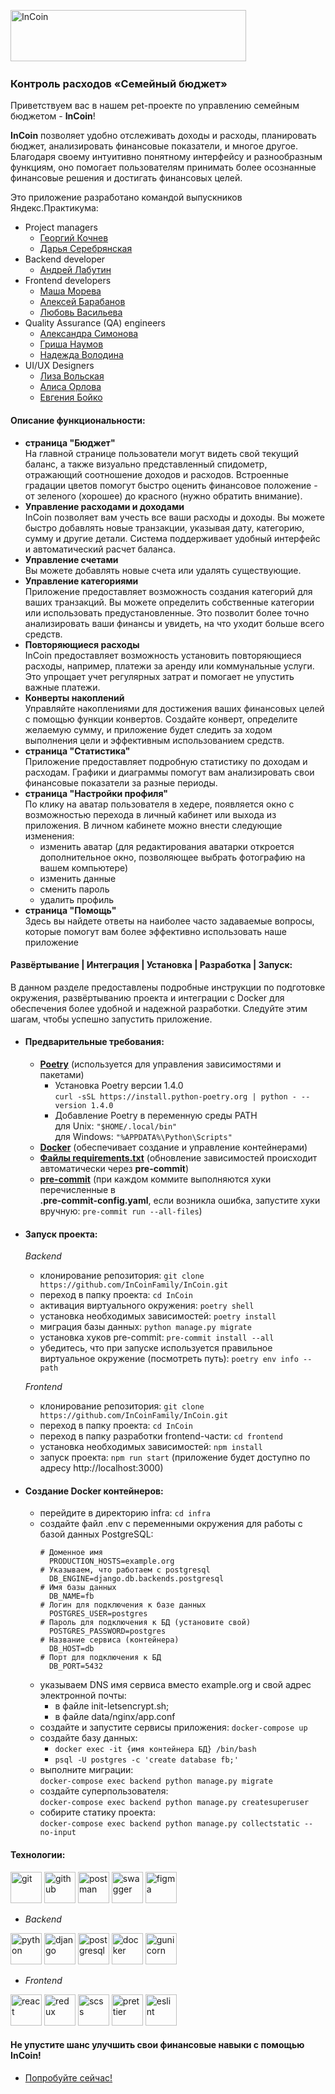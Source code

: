 <img src="https://budgetfamily.ru/static/media/logo.878f763e39bbd9badd1d83eccd3570c4.svg" alt="InCoin" width="377" height="82"/>&nbsp;

### Контроль расходов «Семейный бюджет»

Приветствуем вас в нашем pet-проекте по управлению семейным бюджетом - **InCoin**!  

**InCoin** позволяет удобно отслеживать доходы и расходы, планировать бюджет, анализировать финансовые показатели, и многое другое. Благодаря своему интуитивно понятному интерфейсу и разнообразным функциям, оно помогает пользователям принимать более осознанные финансовые решения и достигать финансовых целей.  

Это приложение разработано командой выпускников Яндекс.Практикума:
  - Project managers
    - [Георгий Кочнев](https://krasnodar.hh.ru/resume/158364e8ff0b05a3410039ed1f6b3578716a34)
    - [Дарья Серебрянская](https://cyber-dosa-d28.notion.site/3262193194414073aa6ac3aa927e7c59)
  - Backend developer
    - [Андрей Лабутин](https://github.com/agatinet31)
  - Frontend developers
    - [Маша Морева](https://github.com/MashaMoreva)
    - [Алексей Барабанов](https://github.com/VolcharaMastering)
    - [Любовь Васильева](https://github.com/Luba-web)
  - Quality Assurance (QA) engineers
    - [Александра Симонова](https://github.com/AISimonova)
    - [Гриша Наумов](https://github.com/caligulion)
    - [Надежда Володина](https://github.com/yareliance)
  - UI/UX Designers
    - [Лиза Вольская](https://t.me/balzarylovesgroove)
    - [Алиса Орлова](https://t.me/aleeseorlova)
    - [Евгения Бойко](https://t.me/justtjane)

#### Описание функциональности:

- **страница "Бюджет"**  
На главной странице пользователи могут видеть свой текущий баланс, а также визуально представленный спидометр, отражающий соотношение доходов и расходов. Встроенные градации цветов помогут быстро оценить финансовое положение - от зеленого (хорошее) до красного (нужно обратить внимание).
- **Управление расходами и доходами**  
InCoin позволяет вам учесть все ваши расходы и доходы. Вы можете быстро добавлять новые транзакции, указывая дату, категорию, сумму и другие детали. Система поддерживает удобный интерфейс и автоматический расчет баланса.
- **Управление счетами**  
Вы можете добавлять новые счета или удалять существующие.
- **Управление категориями**  
Приложение предоставляет возможность создания категорий для ваших транзакций. Вы можете определить собственные категории или использовать предустановленные. Это позволит более точно анализировать ваши финансы и увидеть, на что уходит больше всего средств.
- **Повторяющиеся расходы**  
InCoin предоставляет возможность установить повторяющиеся расходы, например, платежи за аренду или коммунальные услуги. Это упрощает учет регулярных затрат и помогает не упустить важные платежи.
- **Конверты накоплений**  
Управляйте накоплениями для достижения ваших финансовых целей с помощью функции конвертов. Создайте конверт, определите желаемую сумму, и приложение будет следить за ходом выполнения цели и эффективным использованием средств.
- **страница "Статистика"**  
Приложение предоставляет подробную статистику по доходам и расходам. Графики и диаграммы помогут вам анализировать свои финансовые показатели за разные периоды.
- **страница "Настройки профиля"**  
По клику на аватар пользователя в хедере, появляется окно с возможностью перехода в личный кабинет или выхода из приложения. В личном кабинете можно внести следующие изменения:
  - изменить аватар (для редактирования аватарки откроется дополнительное окно, позволяющее выбрать фотографию на вашем компьютере)
  - изменить данные
  - сменить пароль
  - удалить профиль
 - **страница "Помощь"**  
Здесь вы найдете ответы на наиболее часто задаваемые вопросы, которые помогут вам более эффективно использовать наше приложение
   
#### Развёртывание | Интеграция | Установка | Разработка | Запуск:

В данном разделе предоставлены подробные инструкции по подготовке окружения, развёртыванию проекта и интеграции с Docker для обеспечения более удобной и надежной разработки. Следуйте этим шагам, чтобы успешно запустить приложение.

- #### Предварительные требования:  
  - [**Poetry**](https://python-poetry.org/docs/cli/) (используется для управления зависимостями и пакетами)  
    - Установка Poetry версии 1.4.0  
      `curl -sSL https://install.python-poetry.org | python - --version 1.4.0`  
    - Добавление Poetry в переменную среды PATH  
      для Unix: `"$HOME/.local/bin"`  
      для Windows: `"%APPDATA%\Python\Scripts"`
  - [**Docker**](https://www.docker.com/) (обеспечивает создание и управление контейнерами)
  - [**Файлы requirements.txt**](https://pip.pypa.io/en/stable/user_guide/#requirements-files) (обновление зависимостей происходит автоматически через **pre-commit**)
  - [**pre-commit**](https://pre-commit.com) (при каждом коммите выполняются хуки перечисленные в  
    **.pre-commit-config.yaml**, если возникла ошибка, запустите хуки вручную: `pre-commit run --all-files`)
    
- #### Запуск проекта:
  _Backend_
    - клонирование репозитория: `git clone https://github.com/InCoinFamily/InCoin.git`
    - переход в папку проекта: `cd InCoin`
    - активация виртуального окружения: `poetry shell`
    - установка необходимых зависимостей: `poetry install`
    - миграция базы данных: `python manage.py migrate`
    - установка хуков pre-commit: `pre-commit install --all`
    - убедитесь, что при запуске используется правильное виртуальное окружение (посмотреть путь): `poetry env info --path`

  _Frontend_
    - клонирование репозитория: `git clone https://github.com/InCoinFamily/InCoin.git`
    - переход в папку проекта: `cd InCoin`
    - переход в папку разработки frontend-части: `cd frontend`
    - установка необходимых зависимостей: `npm install`
    - запуск проекта: `npm run start` (приложение будет доступно по адресу http://localhost:3000)

- #### Создание Docker контейнеров:
  - перейдите в директорию infra: `cd infra`
  - создайте файл .env с переменными окружения для работы с базой данных PostgreSQL:
    ```
    # Доменное имя
      PRODUCTION_HOSTS=example.org
    # Указываем, что работаем с postgresql
      DB_ENGINE=django.db.backends.postgresql
    # Имя базы данных
      DB_NAME=fb
    # Логин для подключения к базе данных
      POSTGRES_USER=postgres
    # Пароль для подключения к БД (установите свой)
      POSTGRES_PASSWORD=postgres
    # Название сервиса (контейнера)
      DB_HOST=db
    # Порт для подключения к БД
      DB_PORT=5432
    ```
  - указываем DNS имя сервиса вместо example.org и свой адрес электронной почты:
    - в файле init-letsencrypt.sh;
    - в файле data/nginx/app.conf
  - создайте и запустите сервисы приложения: `docker-compose up`
  - создайте базу данных:
    - `docker exec -it {имя контейнера БД} /bin/bash`
    - `psql -U postgres -c 'create database fb;'`
  - выполните миграции:  
    `docker-compose exec backend python manage.py migrate`
  - создайте суперпользователя:  
    `docker-compose exec backend python manage.py createsuperuser`
  - собирите статику проекта:  
    `docker-compose exec backend python manage.py collectstatic --no-input`

#### Технологии:

<img src="https://simpleicons.org/icons/git.svg" alt="git" width="50" height="50"/> <img src="https://simpleicons.org/icons/github.svg" alt="github" width="50" height="50"/> <img src="https://simpleicons.org/icons/postman.svg" alt="postman" width="50" height="50"/> <img src="https://simpleicons.org/icons/swagger.svg" alt="swagger" width="50" height="50"/> <img src="https://simpleicons.org/icons/figma.svg" alt="figma" width="50" height="50"/>
 
- _Backend_

<img src="https://simpleicons.org/icons/python.svg" alt="python" width="50" height="50"/> <img src="https://simpleicons.org/icons/django.svg" alt="django" width="50" height="50"/>
<img src="https://simpleicons.org/icons/postgresql.svg" alt="postgresql" width="50" height="50"/>  <img src="https://simpleicons.org/icons/docker.svg" alt="docker" width="50" height="50"/> <img src="https://simpleicons.org/icons/gunicorn.svg" alt="gunicorn" width="50" height="50"/> 
 
- _Frontend_
    
<img src="https://simpleicons.org/icons/react.svg" alt="react" width="50" height="50"/> <img src="https://simpleicons.org/icons/redux.svg" alt="redux" width="50" height="50"/>
<img src="https://simpleicons.org/icons/sass.svg" alt="scss" width="50" height="50"/>  <img src="https://simpleicons.org/icons/prettier.svg" alt="prettier" width="50" height="50"/> <img src="https://simpleicons.org/icons/eslint.svg" alt="eslint" width="50" height="50"/>
 

#### Не упустите шанс улучшить свои финансовые навыки с помощью InCoin!
* [Попробуйте сейчас!](https://budgetfamily.ru/)
